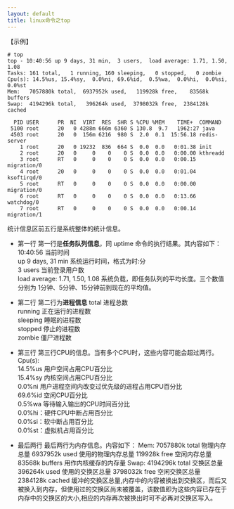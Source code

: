 ```yaml
---
layout: default
title: linux命令之top
---
```


【示例】
```
# top
top - 10:40:56 up 9 days, 31 min,  3 users,  load average: 1.71, 1.50, 1.08
Tasks: 161 total,   1 running, 160 sleeping,   0 stopped,   0 zombie
Cpu(s): 14.5%us, 15.4%sy,  0.0%ni, 69.6%id,  0.5%wa,  0.0%hi,  0.0%si,  0.0%st
Mem:   7057880k total,  6937952k used,   119928k free,    83568k buffers
Swap:  4194296k total,   396264k used,  3798032k free,  2384128k cached

  PID USER      PR  NI  VIRT  RES  SHR S %CPU %MEM    TIME+  COMMAND 
 5100 root      20   0 4288m 666m 6360 S 130.8  9.7   1962:27 java                                                                                                                             
 4503 root      20   0  156m 6216  980 S  2.0  0.1  15:56.18 redis-server  
    1 root      20   0 19232  836  664 S  0.0  0.0   0:01.38 init  
    2 root      20   0     0    0    0 S  0.0  0.0   0:00.00 kthreadd  
    3 root      RT   0     0    0    0 S  0.0  0.0   0:00.15 migration/0  
    4 root      20   0     0    0    0 S  0.0  0.0   0:01.04 ksoftirqd/0  
    5 root      RT   0     0    0    0 S  0.0  0.0   0:00.00 migration/0  
    6 root      RT   0     0    0    0 S  0.0  0.0   0:13.66 watchdog/0  
    7 root      RT   0     0    0    0 S  0.0  0.0   0:00.14 migration/1   
```

统计信息区前五行是系统整体的统计信息。
* 第一行
  第一行是**任务队列信息**，同 uptime 命令的执行结果。其内容如下：
  10:40:56   当前时间  
  up 9 days, 31 min    系统运行时间，格式为时:分  
  3 users    当前登录用户数  
  load average: 1.71, 1.50, 1.08    系统负载，即任务队列的平均长度。三个数值分别为 1分钟、5分钟、15分钟前到现在的平均值。

* 第二行
  第二行为**进程信息**
  total 进程总数  
  running 正在运行的进程数  
  sleeping 睡眠的进程数  
  stopped 停止的进程数  
  zombie 僵尸进程数  

* 第三行
  第三行CPU的信息。当有多个CPU时，这些内容可能会超过两行。  
  Cpu(s):   
  14.5%us 用户空间占用CPU百分比  
  15.4%sy 内核空间占用CPU百分比  
  0.0%ni 用户进程空间内改变过优先级的进程占用CPU百分比  
  69.6%id 空闲CPU百分比  
  0.5%wa 等待输入输出的CPU时间百分比  
  0.0%hi：硬件CPU中断占用百分比  
  0.0%si：软中断占用百分比  
  0.0%st：虚拟机占用百分比  

* 最后两行
  最后两行为内存信息。内容如下：
  Mem:
  7057880k total    物理内存总量
  6937952k used    使用的物理内存总量
  119928k free    空闲内存总量
  83568k buffers    用作内核缓存的内存量
  Swap: 
  4194296k total    交换区总量
  396264k used    使用的交换区总量
  3798032k free    空闲交换区总量
  2384128k cached    缓冲的交换区总量,内存中的内容被换出到交换区，而后又被换入到内存，但使用过的交换区尚未被覆盖，该数值即为这些内容已存在于内存中的交换区的大小,相应的内存再次被换出时可不必再对交换区写入。
